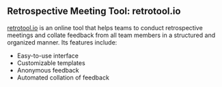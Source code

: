## Retrospective Meeting Tool: retrotool.io
[retrotool.io](https://retrotool.io/) is an online tool that helps teams to conduct retrospective meetings and collate feedback from all team members in a structured and organized manner. Its features include:

* Easy-to-use interface
* Customizable templates
* Anonymous feedback
* Automated collation of feedback 